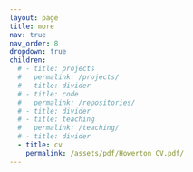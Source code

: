 ```yaml
---
layout: page
title: more
nav: true
nav_order: 8
dropdown: true
children:
  # - title: projects
  #   permalink: /projects/
  # - title: divider
  # - title: code
  #   permalink: /repositories/
  # - title: divider
  # - title: teaching
  #   permalink: /teaching/
  # - title: divider
  - title: cv
    permalink: /assets/pdf/Howerton_CV.pdf/
---
```

